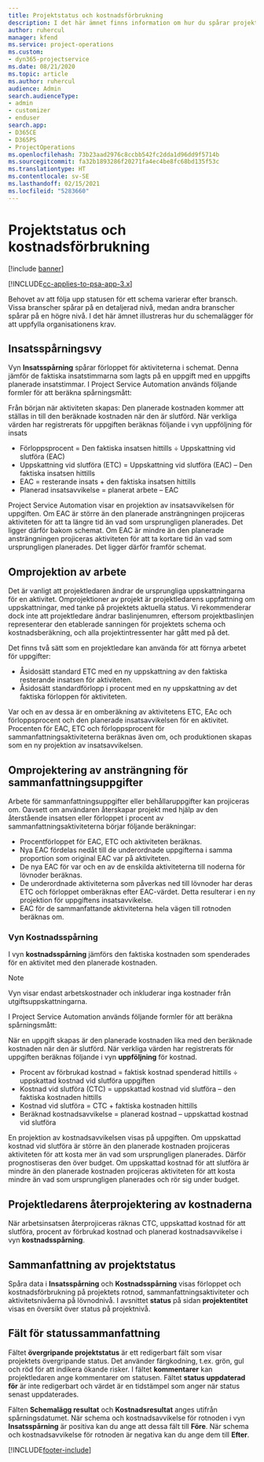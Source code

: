 ```yaml
---
title: Projektstatus och kostnadsförbrukning
description: I det här ämnet finns information om hur du spårar projektstatus och kostnadsförbrukning.
author: ruhercul
manager: kfend
ms.service: project-operations
ms.custom:
- dyn365-projectservice
ms.date: 08/21/2020
ms.topic: article
ms.author: ruhercul
audience: Admin
search.audienceType:
- admin
- customizer
- enduser
search.app:
- D365CE
- D365PS
- ProjectOperations
ms.openlocfilehash: 73b23aad2976c8ccbb542fc2dda1d96dd9f5714b
ms.sourcegitcommit: fa32b1893286f20271fa4ec4be8fc68bd135f53c
ms.translationtype: HT
ms.contentlocale: sv-SE
ms.lasthandoff: 02/15/2021
ms.locfileid: "5283660"
---
```

# <a name="project-progress-and-cost-consumption"></a>Projektstatus och kostnadsförbrukning

[!include [banner](../includes/psa-now-project-operations.md)]

[!INCLUDE[cc-applies-to-psa-app-3.x](../includes/cc-applies-to-psa-app-3x.md)]

Behovet av att följa upp statusen för ett schema varierar efter bransch. Vissa branscher spårar på en detaljerad nivå, medan andra branscher spårar på en högre nivå. I det här ämnet illustreras hur du schemalägger för att uppfylla organisationens krav.

## <a name="effort-tracking-view"></a>Insatsspårningsvy

Vyn **Insatsspårning** spårar förloppet för aktiviteterna i schemat. Denna jämför de faktiska insatstimmarna som lagts på en uppgift med en uppgifts planerade insatstimmar. I Project Service Automation används följande formler för att beräkna spårningsmått:

Från början när aktiviteten skapas: Den planerade kostnaden kommer att ställas in till den beräknade kostnaden när den är slutförd. När verkliga värden har registrerats för uppgiften beräknas följande i vyn uppföljning för insats

- Förloppsprocent = Den faktiska insatsen hittills ÷ Uppskattning vid slutföra (EAC) 
- Uppskattning vid slutföra (ETC) = Uppskattning vid slutföra (EAC) – Den faktiska insatsen hittills 
- EAC = resterande insats + den faktiska insatsen hittills 
- Planerad insatsavvikelse = planerat arbete – EAC

Project Service Automation visar en projektion av insatsavvikelsen för uppgiften. Om EAC är större än den planerade ansträngningen projiceras aktiviteten för att ta längre tid än vad som ursprungligen planerades. Det ligger därför bakom schemat. Om EAC är mindre än den planerade ansträngningen projiceras aktiviteten för att ta kortare tid än vad som ursprungligen planerades. Det ligger därför framför schemat.

## <a name="reprojecting-effort"></a>Omprojektion av arbete

Det är vanligt att projektledaren ändrar de ursprungliga uppskattningarna för en aktivitet. Omprojektioner av projekt är projektledarens uppfattning om uppskattningar, med tanke på projektets aktuella status. Vi rekommenderar dock inte att projektledare ändrar baslinjenumren, eftersom projektbaslinjen representerar den etablerade sanningen för projektets schema och kostnadsberäkning, och alla projektintressenter har gått med på det.

Det finns två sätt som en projektledare kan använda för att förnya arbetet för uppgifter:

- Åsidosätt standard ETC med en ny uppskattning av den faktiska resterande insatsen för aktiviteten. 
- Åsidosätt standardförlopp i procent med en ny uppskattning av det faktiska förloppen för aktiviteten.

Var och en av dessa är en omberäkning av aktivitetens ETC, EAc och förloppsprocent och den planerade insatsavvikelsen för en aktivitet. Procenten för EAC, ETC och förloppsprocent för sammanfattningsaktiviteterna beräknas även om, och produktionen skapas som en ny projektion av insatsavvikelsen.

## <a name="reprojection-of-effort-on-summary-tasks"></a>Omprojektering av ansträngning för sammanfattningsuppgifter

Arbete för sammanfattningsuppgifter eller behållaruppgifter kan projiceras om. Oavsett om användaren återskapar projekt med hjälp av den återstående insatsen eller förloppet i procent av sammanfattningsaktiviteterna börjar följande beräkningar:

- Procentförloppet för EAC, ETC och aktiviteten beräknas.
- Nya EAC fördelas nedåt till de underordnade uppgifterna i samma proportion som original EAC var på aktiviteten.
- De nya EAC för var och en av de enskilda aktiviteterna till noderna för lövnoder beräknas. 
- De underordnade aktiviteterna som påverkas ned till lövnoder har deras ETC och förloppet omberäknas efter EAC-värdet. Detta resulterar i en ny projektion för uppgiftens insatsavvikelse. 
- EAC för de sammanfattande aktiviteterna hela vägen till rotnoden beräknas om.

### <a name="cost-tracking-view"></a>Vyn Kostnadsspårning 

I vyn **kostnadsspårning** jämförs den faktiska kostnaden som spenderades för en aktivitet med den planerade kostnaden. 

> [!NOTE]
> Vyn visar endast arbetskostnader och inkluderar inga kostnader från utgiftsuppskattningarna. 

I Project Service Automation används följande formler för att beräkna spårningsmått:

När en uppgift skapas är den planerade kostnaden lika med den beräknade kostnaden när den är slutförd. När verkliga värden har registrerats för uppgiften beräknas följande i vyn **uppföljning** för kostnad.

 - Procent av förbrukad kostnad = faktisk kostnad spenderad hittills ÷ uppskattad kostnad vid slutföra uppgiften
 - Kostnad vid slutföra (CTC) = uppskattad kostnad vid slutföra – den faktiska kostnaden hittills
 - Kostnad vid slutföra = CTC + faktiska kostnaden hittills
 - Beräknad kostnadsavvikelse = planerad kostnad – uppskattad kostnad vid slutföra

En projektion av kostnadsavvikelsen visas på uppgiften. Om uppskattad kostnad vid slutföra är större än den planerade kostnaden projiceras aktiviteten för att kosta mer än vad som ursprungligen planerades. Därför prognostiseras den över budget. Om uppskattad kostnad för att slutföra är mindre än den planerade kostnaden projiceras aktiviteten för att kosta mindre än vad som ursprungligen planerades och rör sig under budget.

## <a name="project-managers-reprojection-of-cost"></a>Projektledarens återprojektering av kostnaderna

När arbetsinsatsen återprojiceras räknas CTC, uppskattad kostnad för att slutföra, procent av förbrukad kostnad och planerad kostnadsavvikelse i vyn **kostnadsspårning**.

## <a name="project-status-summary"></a>Sammanfattning av projektstatus

Spåra data i **Insatsspårning** och **Kostnadsspårning** visas förloppet och kostnadsförbrukning på projektets rotnod, sammanfattningsaktiviteter och aktivitetsnivåerna på lövnodnivå. I avsnittet **status** på sidan **projektentitet** visas en översikt över status på projektnivå.

## <a name="status-summary-fields"></a>Fält för statussammanfattning

Fältet **övergripande projektstatus** är ett redigerbart fält som visar projektets övergripande status. Det använder färgkodning, t.ex. grön, gul och röd för att indikera ökande risker. I fältet **kommentarer** kan projektledaren ange kommentarer om statusen. Fältet **status uppdaterad för** är inte redigerbart och värdet är en tidstämpel som anger när status senast uppdaterades.

Fälten **Schemalägg resultat** och **Kostnadsresultat** anges utifrån spårningsdatumet. När schema och kostnadsavvikelse för rotnoden i vyn **Insatsspårning** är positiva kan du ange att dessa fält till **Före**. När schema och kostnadsavvikelse för rotnoden är negativa kan du ange dem till **Efter**.


[!INCLUDE[footer-include](../includes/footer-banner.md)]